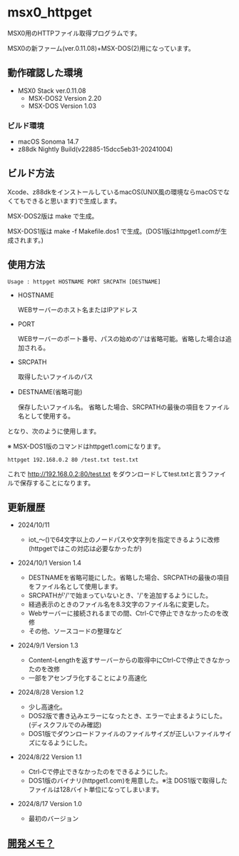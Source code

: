# msx0_httpget

MSX0用のHTTPファイル取得プログラムです。

MSX0の新ファーム(ver.0.11.08)+MSX-DOS(2)用になっています。

## 動作確認した環境

- MSX0 Stack ver.0.11.08
    - MSX-DOS2 Version 2.20
    - MSX-DOS Version 1.03

### ビルド環境
- macOS Sonoma 14.7
- z88dk Nightly Build(v22885-15dcc5eb31-20241004)

## ビルド方法
Xcode、z88dkをインストールしているmacOS(UNIX風の環境ならmacOSでなくてもできると思います)で生成します。

MSX-DOS2版は make で生成。

MSX-DOS1版は make -f Makefile.dos1 で生成。(DOS1版はhttpget1.comが生成されます。)

## 使用方法

~~~
Usage : httpget HOSTNAME PORT SRCPATH [DESTNAME]
~~~

- HOSTNAME
    
    WEBサーバーのホスト名またはIPアドレス

- PORT

    WEBサーバーのポート番号、パスの始めの'/'は省略可能。省略した場合は追加される。

- SRCPATH

    取得したいファイルのパス

- DESTNAME(省略可能)

    保存したいファイル名。
    省略した場合、SRCPATHの最後の項目をファイル名として使用する。

となり、次のように使用します。

※ MSX-DOS1版のコマンドはhttpget1.comになります。

~~~
httpget 192.168.0.2 80 /test.txt test.txt
~~~

これで http://192.168.0.2:80/test.txt をダウンロードしてtest.txtと言うファイルで保存することになります。


## 更新履歴
- 2024/10/11
    - iot_〜()で64文字以上のノードパスや文字列を指定できるように改修(httpgetではこの対応は必要なかったが)

- 2024/10/1 Version 1.4
    - DESTNAMEを省略可能にした。省略した場合、SRCPATHの最後の項目をファイル名として使用します。
    - SRCPATHが'/'で始まっていないとき、'/'を追加するようにした。
    - 経過表示のときのファイル名を8.3文字のファイル名に変更した。
    - Webサーバーに接続されるまでの間、Ctrl-Cで停止できなかったのを改修
    - その他、ソースコードの整理など

- 2024/9/1 Version 1.3

    - Content-Lengthを返すサーバーからの取得中にCtrl-Cで停止できなかったのを改修
    - 一部をアセンブラ化することにより高速化

- 2024/8/28 Version 1.2

    - 少し高速化。
    - DOS2版で書き込みエラーになったとき、エラーで止まるようにした。(ディスクフルでのみ確認)
    - DOS1版でダウンロードファイルのファイルサイズが正しいファイルサイズになるようにした。

- 2024/8/22 Version 1.1

    - Ctrl-Cで停止できなかったのをできるようにした。
    - DOS1版のバイナリ(httpget1.com)を用意した。※注 DOS1版で取得したファイルは128バイト単位になってしまいます。

- 2024/8/17 Version 1.0

    - 最初のバージョン

## [開発メモ？](memo.md)
